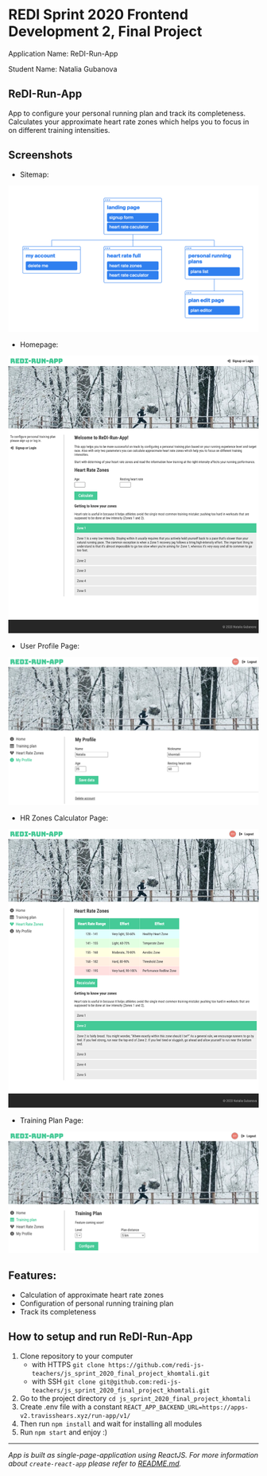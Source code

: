 # REDI Sprint 2020 Frontend Development 2, Final Project

Application Name: ReDI-Run-App

Student Name: Natalia Gubanova

## ReDI-Run-App

App to configure your personal running plan and track its completeness. Calculates your approximate heart rate zones which helps you to focus in on different training intensities.

## Screenshots

- Sitemap:

![screen shot](docs/sitemap.png)

- Homepage:

![screen shot](docs/homepage.png)

- User Profile Page:

![screen shot](docs/profile.png)

- HR Zones Calculator Page:

![screen shot](docs/zones_calculator.png)

- Training Plan Page:

![screen shot](docs/training_plan.png)

## Features:

- Calculation of approximate heart rate zones
- Configuration of personal running training plan
- Track its completeness

## How to setup and run ReDI-Run-App

1. Clone repository to your computer
   - with HTTPS `git clone https://github.com/redi-js-teachers/js_sprint_2020_final_project_khomtali.git`
   - with SSH `git clone git@github.com:redi-js-teachers/js_sprint_2020_final_project_khomtali.git`
1. Go to the project directory `cd js_sprint_2020_final_project_khomtali`
1. Create .env file with a constant `REACT_APP_BACKEND_URL=https://apps-v2.travisshears.xyz/run-app/v1/`
1. Then run `npm install` and wait for installing all modules
1. Run `npm start` and enjoy :)

---

*App is built as single-page-application using ReactJS.*
*For more information about `create-react-app` please refer to [README.md](docs/React_README.md).*
